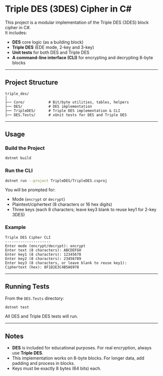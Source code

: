 # Triple DES (3DES) Cipher in C#

This project is a modular implementation of the Triple DES (3DES) block cipher in C#.  
It includes:

- **DES** core logic (as a building block)
- **Triple DES** (EDE mode, 2-key and 3-key)
- **Unit tests** for both DES and Triple DES
- **A command-line interface (CLI)** for encrypting and decrypting 8-byte blocks

---

## Project Structure

```
triple_des/
│
├── Core/           # Bit/byte utilities, tables, helpers
├── DES/            # DES implementation
├── TripleDES/      # Triple DES implementation & CLI
├── DES.Tests/      # xUnit tests for DES and Triple DES
```

---

## Usage

### Build the Project

```sh
dotnet build
```

### Run the CLI

```sh
dotnet run --project TripleDES/TripleDES.csproj
```

You will be prompted for:
- Mode (`encrypt` or `decrypt`)
- Plaintext/ciphertext (8 characters or 16 hex digits)
- Three keys (each 8 characters; leave key3 blank to reuse key1 for 2-key 3DES)

### Example

```
Triple DES Cipher CLI
---------------------
Enter mode (encrypt/decrypt): encrypt
Enter text (8 characters): ABCDEFGH
Enter key1 (8 characters): 12345678
Enter key2 (8 characters): 23456789
Enter key3 (8 characters, or leave blank to reuse key1): 
Ciphertext (hex): 8F1D2E3C4B5A6978
```

---

## Running Tests

From the `DES.Tests` directory:

```sh
dotnet test
```

All DES and Triple DES tests will run.

---

## Notes

- **DES** is included for educational purposes. For real encryption, always use **Triple DES**.
- This implementation works on 8-byte blocks. For longer data, add padding and process in blocks.
- Keys must be exactly 8 bytes (64 bits) each.